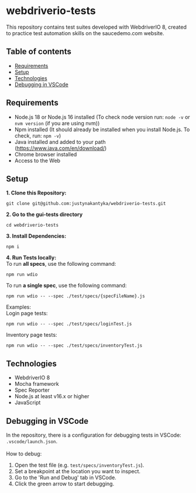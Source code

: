 # webdriverio-tests

This repository contains test suites developed with WebdriverIO 8, created to practice test automation skills on the saucedemo.com website.

## Table of contents
* [Requirements](#requirements)
* [Setup](#setup)
* [Technologies](#technologies)
* [Debugging in VSCode](#debugging-in-vscode)

## Requirements
- Node.js 18 or Node.js 16 installed (To check node version run: `node -v` or `nvm version` (if you are using nvm))
- Npm installed (It should already be installed when you install Node.js. To check, run: `npm -v`)
- Java installed and added to your path (https://www.java.com/en/download/)
- Chrome browser installed
- Access to the Web

## Setup
**1. Clone this Repository:**
```
git clone git@github.com:justynakantyka/webdriverio-tests.git
```
**2. Go to the gui-tests directory**
```
cd webdriverio-tests
```
**3. Install Dependencies:**
```
npm i
```
**4. Run Tests locally:** \
To run **all specs**, use the following command:
```
npm run wdio
```
To run **a single spec**, use the following command: 
```
npm run wdio -- --spec ./test/specs/{specFileName}.js
```
Examples: \
Login page tests:
```
npm run wdio -- --spec ./test/specs/loginTest.js
```
Inventory page tests:
```
npm run wdio -- --spec ./test/specs/inventoryTest.js
```

## Technologies
- WebdriverIO 8
- Mocha framework
- Spec Reporter
- Node.js at least v16.x or higher
- JavaScript

## Debugging in VSCode
In the repository, there is a configuration for debugging tests in VSCode: `.vscode/launch.json`. \
\
How to debug:
1. Open the test file (e.g. `test/specs/inventoryTest.js`).
2. Set a breakpoint at the location you want to inspect.
3. Go to the 'Run and Debug' tab in VSCode.
4. Click the green arrow to start debugging.